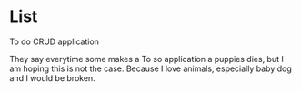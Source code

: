 # List
To do CRUD application

They say everytime some makes a To so application a puppies dies, but I am hoping this is not the case. Because I love animals, especially baby dog and I would be broken.
